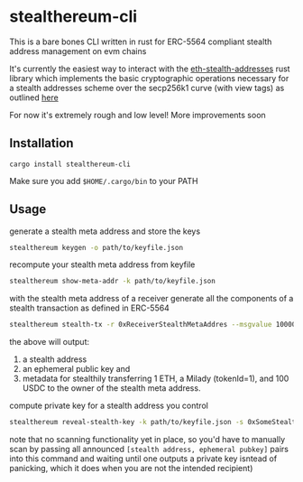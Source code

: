 # stealthereum-cli

This is a bare bones CLI written in rust for ERC-5564 compliant stealth address management on evm chains

It's currently the easiest way to interact with the [eth-stealth-addresses](https://github.com/kassandraoftroy/eth-stealth-addresses) rust library which implements the basic cryptographic operations necessary for a stealth addresses scheme over the secp256k1 curve (with view tags) as outlined [here](https://eips.ethereum.org/assets/eip-5564/scheme_ids)

For now it's extremely rough and low level! More improvements soon

## Installation

```
cargo install stealthereum-cli
```

Make sure you add `$HOME/.cargo/bin` to your PATH

## Usage

generate a stealth meta address and store the keys

```bash
stealthereum keygen -o path/to/keyfile.json
```

recompute your stealth meta address from keyfile

```bash
stealthereum show-meta-addr -k path/to/keyfile.json
```

with the stealth meta address of a receiver generate all the components of a stealth transaction as defined in ERC-5564

```bash
stealthereum stealth-tx -r 0xReceiverStealthMetaAddres --msgvalue 1000000000000000000 --tokens 0x12970E6868f88f6557B76120662c1B3E50A646bf 0xA0b86991c6218b36c1d19D4a2e9Eb0cE3606eB48 --amounts 1 100000000
```

the above will output:
1. a stealth address
2. an ephemeral public key and 
3. metadata for stealthily transferring 1 ETH, a Milady (tokenId=1), and 100 USDC to the owner of the stealth meta address.

compute private key for a stealth address you control

```bash
stealthereum reveal-stealth-key -k path/to/keyfile.json -s 0xSomeStealthAddress -e 0xSomeEpmheralPubkey
```

note that no scanning functionality yet in place, so you'd have to manually scan by passing all announced `[stealth address, ephemeral pubkey]` pairs into this command and waiting until one outputs a private key isntead of panicking, which it does when you are not the intended recipient)


